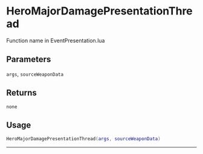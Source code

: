 # HeroMajorDamagePresentationThread
Function name in EventPresentation.lua
## Parameters
`args`, `sourceWeaponData`
## Returns
`none`
## Usage
```lua
HeroMajorDamagePresentationThread(args, sourceWeaponData)
```
---
